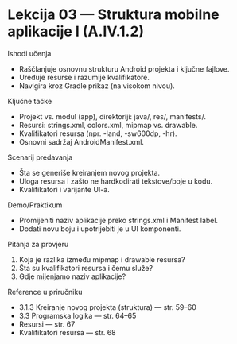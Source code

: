 # Lekcija 03 — Struktura mobilne aplikacije I (A.IV.1.2)

Ishodi učenja
- Raščlanjuje osnovnu strukturu Android projekta i ključne fajlove.
- Uređuje resurse i razumije kvalifikatore.
- Navigira kroz Gradle prikaz (na visokom nivou).

Ključne tačke
- Projekt vs. modul (app), direktoriji: java/, res/, manifests/.
- Resursi: strings.xml, colors.xml, mipmap vs. drawable.
- Kvalifikatori resursa (npr. -land, -sw600dp, -hr).
- Osnovni sadržaj AndroidManifest.xml.

Scenarij predavanja
- Šta se generiše kreiranjem novog projekta.
- Uloga resursa i zašto ne hardkodirati tekstove/boje u kodu.
- Kvalifikatori i varijante UI-a.

Demo/Praktikum
- Promijeniti naziv aplikacije preko strings.xml i Manifest label.
- Dodati novu boju i upotrijebiti je u UI komponenti.

Pitanja za provjeru
1) Koja je razlika između mipmap i drawable resursa?
2) Šta su kvalifikatori resursa i čemu služe?
3) Gdje mijenjamo naziv aplikacije?

Reference u priručniku
- 3.1.3 Kreiranje novog projekta (struktura) — str. 59–60
- 3.3 Programska logika — str. 64–65
- Resursi — str. 67
- Kvalifikatori resursa — str. 68